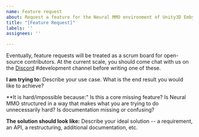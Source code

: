 ```yaml
---
name: Feature request
about: Request a feature for the Neural MMO environment of Unity3D Embyr client
title: "[Feature Request]"
labels: ''
assignees: ''

---
```


Eventually, feature requests will be treated as a scrum board for open-source contributors. At the current scale, you should come chat with us on the [Discord](https://discord.gg/BkMmFUC) #development channel before writing one of these.

**I am trying to:** Describe your use case. What is the end result you would like to achieve?

**It is hard/impossible because:" Is this a core missing feature? Is Neural MMO structured in a way that makes what you are trying to do unnecessarily hard? Is documentation missing or confusing?

**The solution should look like:** Describe your ideal solution --  a requirement, an API, a restructuring, additional documentation, etc.
